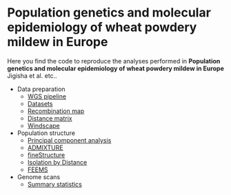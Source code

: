 # Population genetics and molecular epidemiology of wheat powdery mildew in Europe

Here you find the code to reproduce the analyses performed in **Population genetics and molecular epidemiology of wheat powdery mildew in Europe** Jigisha et al. etc.. 


- Data preparation
  - [WGS pipeline](WGS_pipeline/WGS_pipeline.md)
  - [Datasets](Datasets/Datasets.md)
  - [Recombination map](recombination_map/recombination_map.md)
  - [Distance matrix](distance_matrix/distance_matrix.md)
  - [Windscape](windscape/windscape.md)
- Population structure
  - [Principal component analysis](PCA/PCA.md) 
  - [ADMIXTURE](ADMIXTURE/ADMIXTURE.md)
  - [fineStructure](fineStructure/fineStructure.md)
  - [Isolation by Distance](Isolation_by_distance/Isolation_by_distance.md)
  - [FEEMS](FEEMS/FEEMS.md)
- Genome scans 
  - [Summary statistics](summary_statistics/summary_statistics.md) 
